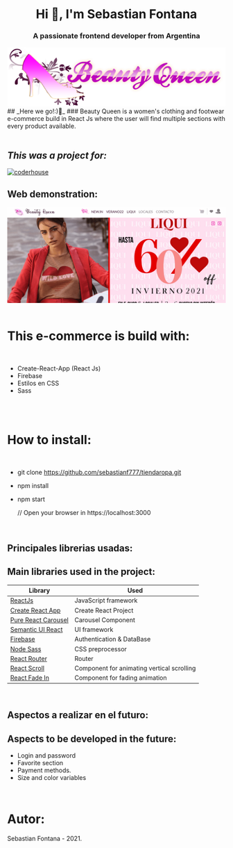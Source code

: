<h1 align="center">Hi 👋, I'm Sebastian Fontana</h1>
<h3 align="center">A passionate frontend developer from Argentina</h3>

<img src="/src/assets/img/logo.png"/>
## _Here we go!:)🚀_ 
### Beauty Queen is a women's clothing and footwear e-commerce build in React Js where the user  will  find multiple sections with every product available.
<br><br>


## _This was a project for:_ 
[![coderhouse](https://emprelatam.com/wp-content/uploads/2019/10/logos-coderhouse-01.png)](https://www.coderhouse.com/)

## Web demonstration:
<img src="tiendaRopa.gif"/>
<br><br>


# This e-commerce is build with:
<br>

-  Create-React-App (React Js)
-  Firebase
-  Estilos en CSS 
-  Sass

<br><br>

#
# How to install:
<br>

- git clone https://github.com/sebastianf777/tiendaropa.git
- npm install
- npm start

	// Open your browser in https://localhost:3000
<br>

## Principales librerias usadas:
## Main libraries used in the project:

| Library                                                          | Used                      |
| ---------------------------------------------------------------- | ------------------------- |
| [ReactJs](https://es.reactjs.org/)                               | JavaScript framework      |
| [Create React App](https://github.com/facebook/create-react-app) | Create React Project      |
| [Pure React Carousel](https://www.npmjs.com/package/pure-react-carousel)| Carousel Component |
| [Semantic UI React](https://react.semantic-ui.com/)              | UI framework              |
| [Firebase](https://firebase.google.com/?hl=es)                   | Authentication & DataBase |
| [Node Sass](https://www.npmjs.com/package/node-sass)             | CSS preprocessor          |
| [React Router](https://reactrouter.com/)                         | Router                    |
| [React Scroll](https://www.npmjs.com/package/react-scroll)                               | Component for animating vertical scrolling |
| [React Fade In](https://www.npmjs.com/package/react-fade-in)                               | Component for fading animation|

<br>

## Aspectos a realizar en el futuro:
## Aspects to be developed in the future:
- Login and password
- Favorite section
- Payment methods.
- Size and color variables


<br>

# Autor:

Sebastian Fontana - 2021.
